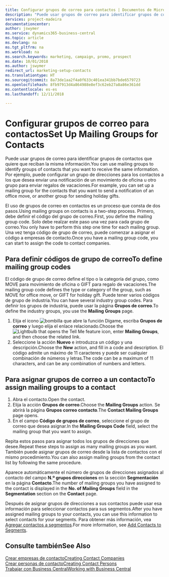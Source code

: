 ```yaml
---
title: Configurar grupos de correo para contactos | Documentos de Microsoft
description: "Puede usar grupos de correo para identificar grupos de contactos que deben recibir la misma información, por ejemplo, para una campaña de marketing o una promoción."
services: project-madeira
documentationcenter: 
author: jswymer
ms.service: dynamics365-business-central
ms.topic: article
ms.devlang: na
ms.tgt_pltfrm: na
ms.workload: na
ms.search.keywords: marketing, campaign, promo, prospect
ms.date: 10/01/2018
ms.author: jswymer
redirect_url: marketing-setup-contacts
ms.translationtype: HT
ms.sourcegitcommit: 8a73de1aa2f4a0f633c401ea341bb7bde6579723
ms.openlocfilehash: 8fb97913d4a864988e8ef3c62eb27a8a86e361dd
ms.contentlocale: es-es
ms.lasthandoff: 12/11/2018

---
```

# <a name="set-up-mailing-groups-for-contacts"></a><span data-ttu-id="90271-103">Configurar grupos de correo para contactos</span><span class="sxs-lookup"><span data-stu-id="90271-103">Set Up Mailing Groups for Contacts</span></span>
<span data-ttu-id="90271-104">Puede usar grupos de correo para identificar grupos de contactos que quiere que reciban la misma información.</span><span class="sxs-lookup"><span data-stu-id="90271-104">You can use mailing groups to identify groups of contacts that you want to receive the same information.</span></span> <span data-ttu-id="90271-105">Por ejemplo, puede configurar un grupo de direcciones para los contactos a los que desea enviar una notificación de un movimiento de oficina u otro grupo para enviar regalos de vacaciones.</span><span class="sxs-lookup"><span data-stu-id="90271-105">For example, you can set up a mailing group for the contacts that you want to send a notification of an office move, or another group for sending holiday gifts.</span></span>

<span data-ttu-id="90271-106">El uso de grupos de correo en contactos es un proceso que consta de dos pasos.</span><span class="sxs-lookup"><span data-stu-id="90271-106">Using mailing groups on contacts is a two-step process.</span></span> <span data-ttu-id="90271-107">Primero, debe definir el código del grupo de correo.</span><span class="sxs-lookup"><span data-stu-id="90271-107">First, you define the mailing group code.</span></span> <span data-ttu-id="90271-108">Solo debe realzar este paso una vez para cada grupo de correo.</span><span class="sxs-lookup"><span data-stu-id="90271-108">You only have to perform this step one time for each mailing group.</span></span> <span data-ttu-id="90271-109">Una vez tenga código de grupo de correo, puede comenzar a asignar el código a empresas de contacto.</span><span class="sxs-lookup"><span data-stu-id="90271-109">Once you have a mailing group code, you can start to assign the code to contact companies.</span></span>

## <a name="to-define-mailing-group-codes"></a><span data-ttu-id="90271-110">Para definir códigos de grupo de correo</span><span class="sxs-lookup"><span data-stu-id="90271-110">To define mailing group codes</span></span>
<span data-ttu-id="90271-111">El código de grupo de correo define el tipo o la categoría del grupo, como MOVE para movimiento de oficina o GIFT para regalo de vacaciones.</span><span class="sxs-lookup"><span data-stu-id="90271-111">The mailing group code defines the type or category of the group, such as MOVE for office move, or GIFT for holiday gift.</span></span> <span data-ttu-id="90271-112">Puede tener varios códigos de grupo de industria.</span><span class="sxs-lookup"><span data-stu-id="90271-112">You can have several industry group codes.</span></span> <span data-ttu-id="90271-113">Para definir los grupos de industria, puede usar la página **Grupos de correo**.</span><span class="sxs-lookup"><span data-stu-id="90271-113">To define the industry groups, you use the **Mailing Groups** page.</span></span>

1. <span data-ttu-id="90271-114">Elija el icono ![bombilla que abre la función Dígame](media/ui-search/search_small.png "Dígame que desea hacer"), escriba **Grupos de correo** y luego elija el enlace relacionado.</span><span class="sxs-lookup"><span data-stu-id="90271-114">Choose the ![Lightbulb that opens the Tell Me feature](media/ui-search/search_small.png "Tell me what you want to do") icon, enter **Mailing Groups**, and then choose the related link.</span></span>
2. <span data-ttu-id="90271-115">Seleccione la acción **Nuevo** e introduzca un código y una descripción.</span><span class="sxs-lookup"><span data-stu-id="90271-115">Choose the **New** action, and fill in a code and description.</span></span> <span data-ttu-id="90271-116">El código admite un máximo de 11 caracteres y puede ser cualquier combinación de números y letras.</span><span class="sxs-lookup"><span data-stu-id="90271-116">The code can be a maximum of 11 characters, and can be any combination of numbers and letters.</span></span>

## <a name="AssignMailGroupContact"></a> <span data-ttu-id="90271-117">Para asignar grupos de correo a un contacto</span><span class="sxs-lookup"><span data-stu-id="90271-117">To assign mailing groups to a contact</span></span>
1. <span data-ttu-id="90271-118">Abra el contacto.</span><span class="sxs-lookup"><span data-stu-id="90271-118">Open the contact.</span></span>
2. <span data-ttu-id="90271-119">Elija la acción **Grupos de correo**.</span><span class="sxs-lookup"><span data-stu-id="90271-119">Choose the **Mailing Groups** action.</span></span> <span data-ttu-id="90271-120">Se abrirá la página **Grupos correo contacto**.</span><span class="sxs-lookup"><span data-stu-id="90271-120">The **Contact Mailing Groups** page opens.</span></span>
3. <span data-ttu-id="90271-121">En el campo **Código de grupos de correo**, seleccione el grupo de correo que desea asignar.</span><span class="sxs-lookup"><span data-stu-id="90271-121">In the **Mailing Groups Code** field, select the mailing group that you want to assign.</span></span>

<span data-ttu-id="90271-122">Repita estos pasos para asignar todos los grupos de direcciones que desee.</span><span class="sxs-lookup"><span data-stu-id="90271-122">Repeat these steps to assign as many mailing groups as you want.</span></span> <span data-ttu-id="90271-123">También puede asignar grupos de correo desde la lista de contactos con el mismo procedimiento.</span><span class="sxs-lookup"><span data-stu-id="90271-123">You can also assign mailing groups from the contact list by following the same procedure.</span></span>

<span data-ttu-id="90271-124">Aparece automáticamente el número de grupos de direcciones asignados al contacto del campo **N.º grupos direcciones** en la sección **Segmentación** en la página **Contacto**.</span><span class="sxs-lookup"><span data-stu-id="90271-124">The number of mailing groups you have assigned to the contact is displayed in the **No. of Mailing Groups** field in the **Segmentation** section on the **Contact** page.</span></span>

<span data-ttu-id="90271-125">Después de asignar grupos de direcciones a sus contactos puede usar esa información para seleccionar contactos para sus segmentos.</span><span class="sxs-lookup"><span data-stu-id="90271-125">After you have assigned mailing groups to your contacts, you can use this information to select contacts for your segments.</span></span> <span data-ttu-id="90271-126">Para obtener más información, vea [Agregar contactos a segmentos](marketing-add-contact-segment.md).</span><span class="sxs-lookup"><span data-stu-id="90271-126">For more information, see [Add Contacts to Segments](marketing-add-contact-segment.md).</span></span>

## <a name="see-also"></a><span data-ttu-id="90271-127">Consulte también</span><span class="sxs-lookup"><span data-stu-id="90271-127">See Also</span></span>
[<span data-ttu-id="90271-128">Crear empresas de contacto</span><span class="sxs-lookup"><span data-stu-id="90271-128">Creating Contact Companies</span></span>](marketing-create-contact-companies.md)  
[<span data-ttu-id="90271-129">Crear personas de contacto</span><span class="sxs-lookup"><span data-stu-id="90271-129">Creating Contact Persons</span></span>](marketing-create-contact-persons.md)  
[<span data-ttu-id="90271-130">Trabajar con Business Central</span><span class="sxs-lookup"><span data-stu-id="90271-130">Working with Business Central</span></span>](ui-work-product.md)

